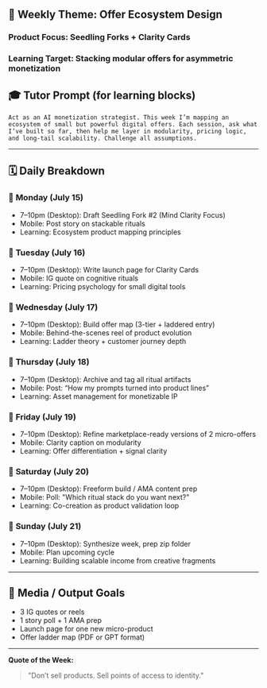 ## 🧠 Weekly Theme: **Offer Ecosystem Design**  
### Product Focus: **Seedling Forks + Clarity Cards**  
### Learning Target: **Stacking modular offers for asymmetric monetization**

## 🎓 Tutor Prompt (for learning blocks)
```prompt
Act as an AI monetization strategist. This week I’m mapping an ecosystem of small but powerful digital offers. Each session, ask what I’ve built so far, then help me layer in modularity, pricing logic, and long-tail scalability. Challenge all assumptions.
```

---

## 🗓 Daily Breakdown

### 📅 **Monday (July 15)**
- 7–10pm (Desktop): Draft Seedling Fork #2 (Mind Clarity Focus)
- Mobile: Post story on stackable rituals
- Learning: Ecosystem product mapping principles

### 📅 **Tuesday (July 16)**
- 7–10pm (Desktop): Write launch page for Clarity Cards
- Mobile: IG quote on cognitive rituals
- Learning: Pricing psychology for small digital tools

### 📅 **Wednesday (July 17)**
- 7–10pm (Desktop): Build offer map (3-tier + laddered entry)
- Mobile: Behind-the-scenes reel of product evolution
- Learning: Ladder theory + customer journey depth

### 📅 **Thursday (July 18)**
- 7–10pm (Desktop): Archive and tag all ritual artifacts
- Mobile: Post: “How my prompts turned into product lines”
- Learning: Asset management for monetizable IP

### 📅 **Friday (July 19)**
- 7–10pm (Desktop): Refine marketplace-ready versions of 2 micro-offers
- Mobile: Clarity caption on modularity
- Learning: Offer differentiation + signal clarity

### 📅 **Saturday (July 20)**
- 7–10pm (Desktop): Freeform build / AMA content prep
- Mobile: Poll: "Which ritual stack do you want next?"
- Learning: Co-creation as product validation loop

### 📅 **Sunday (July 21)**
- 7–10pm (Desktop): Synthesize week, prep zip folder
- Mobile: Plan upcoming cycle
- Learning: Building scalable income from creative fragments

---

## 🧲 Media / Output Goals
- 3 IG quotes or reels
- 1 story poll + 1 AMA prep
- Launch page for one new micro-product
- Offer ladder map (PDF or GPT format)

---

**Quote of the Week:**  
> "Don’t sell products. Sell points of access to identity."
